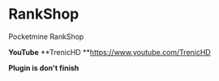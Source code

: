 # RankShop
Pocketmine RankShop

**YouTube**
**TrenicHD
**https://www.youtube.com/TrenicHD

**Plugin is don't finish**
